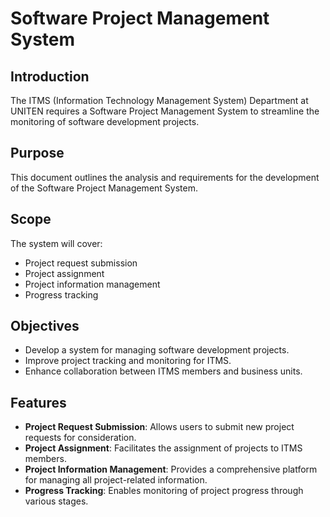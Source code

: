 # Software Project Management System

## Introduction
The ITMS (Information Technology Management System) Department at UNITEN requires a Software Project Management System to streamline the monitoring of software development projects.

## Purpose
This document outlines the analysis and requirements for the development of the Software Project Management System.

## Scope
The system will cover:
- Project request submission
- Project assignment
- Project information management
- Progress tracking

## Objectives
- Develop a system for managing software development projects.
- Improve project tracking and monitoring for ITMS.
- Enhance collaboration between ITMS members and business units.

## Features
- **Project Request Submission**: Allows users to submit new project requests for consideration.
- **Project Assignment**: Facilitates the assignment of projects to ITMS members.
- **Project Information Management**: Provides a comprehensive platform for managing all project-related information.
- **Progress Tracking**: Enables monitoring of project progress through various stages.
